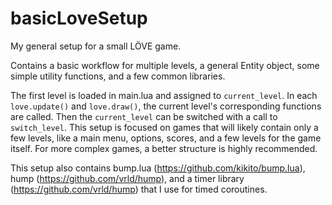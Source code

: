 # basicLoveSetup
My general setup for a small  LÖVE game.

Contains a basic workflow for multiple levels, a general Entity object, some simple utility functions, and a few common libraries.

The first level is loaded in main.lua and assigned to `current_level`. In each `love.update()` and `love.draw()`, the current level's corresponding functions are called. Then the `current_level` can be switched with a call to `switch_level`. This setup is focused on games that will likely contain only a few levels, like a main menu, options, scores, and a few levels for the game itself. For more complex games, a better structure is highly recommended.

This setup also contains bump.lua (https://github.com/kikito/bump.lua), hump (https://github.com/vrld/hump), and a timer library (https://github.com/vrld/hump) that I use for timed coroutines.
